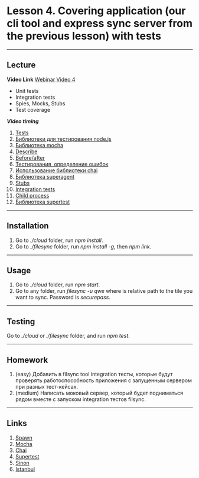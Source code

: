 # Lesson 4. Covering application (our cli tool and express sync server from the previous lesson) with tests

----
## Lecture

**Video Link** [Webinar Video 4](https://youtu.be/rGu5gNR4BhE)

* Unit tests
* Integration tests
* Spies, Mocks, Stubs
* Test coverage

***Video timing***

1.	[Tests]( https://youtu.be/rGu5gNR4BhE#t=33m14s) 
2.	[Библиотеки для тестирования node.js]( https://youtu.be/rGu5gNR4BhE#t=41m32s) 
3.	[Библиотека mocha]( https://youtu.be/rGu5gNR4BhE#t=52m28s) 
4.	[Describe]( https://youtu.be/rGu5gNR4BhE#t=53m53s) 
5.	[Before/after]( https://youtu.be/rGu5gNR4BhE#t=57m39s) 
6.	[Тестирования, определение ошибок]( https://youtu.be/rGu5gNR4BhE?t=4031) 
7.	 [Использование библиотеки chai]( https://youtu.be/rGu5gNR4BhE?t=4432) 
8.	[Библиотека superagent]( https://youtu.be/rGu5gNR4BhE?t=5042) 
9.	[Stubs]( https://youtu.be/rGu5gNR4BhE?t=5084) 
10.	[Integration tests]( https://youtu.be/rGu5gNR4BhE?t=6766) 
11.	[Child process]( https://youtu.be/rGu5gNR4BhE?t=6868) 
12.	[Библиотека supertest]( https://youtu.be/rGu5gNR4BhE?t=8313) 

----
## Installation

1. Go to *./cloud* folder, run *npm install*.
2. Go to *./filesync* folder, run *npm install -g*, then *npm link*.

----
## Usage

1. Go to *./cloud* folder, run *npm start*.
2. Go to any folder, run *filesync -u qwe <file>* where *<file>* is relative path to the tile you want to sync. Password is *securepass*.

----
## Testing

Go to *./cloud* or *./filesync* folder, and run *npm test*.

----
## Homework

1. (easy) Добавить в filsync tool integration тесты, которые будут проверять работоспособность приложения с запущенным сервером при разных тест-кейсах.
2. (medium) Написать моковый сервер, который будет подниматься рядом вместе с запуском integration тестов filsync.

----
## Links

1. [Spawn](https://docs.nodejitsu.com/articles/child-processes/how-to-spawn-a-child-process/)
2. [Mocha](https://mochajs.org/)
3. [Chai](http://chaijs.com/)
4. [Supertest](https://www.npmjs.com/package/supertest)
5. [Sinon](http://sinonjs.org/)
6. [Istanbul](https://www.npmjs.com/package/istanbul)
